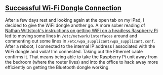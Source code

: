 ## [Successful Wi-Fi Dongle Connection](/posts/successful-wi-fi-dongle-connection)

After a few days rest and looking again at the open tab on my iPad, I decided to give the WiFi dongle another go. A more sober reading of [Nathan Wittstock's instructions on getting WiFi on a headless Raspberry Pi](http://milkandtang.com/blog/2013/08/27/getting-wifi-on-a-headless-raspberry-pi/) led to moving some lines in <code>/etc/network/interfaces</code> around and commenting out some lines in <code>/etc/wpa\_supplicant/wpa\_supplicant.conf</code>. After a reboot, I connected to the internal IP address I associated with the WiFi dongle and voila! I'm connected. Taking out the Ethernet cable confirms it. That means being able to take the Raspberry Pi unit away from the bedroom (where the router lives) and into the office to hack away more efficiently on getting the Bluetooth dongle working.